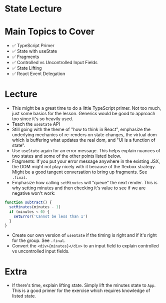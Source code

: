 # State Lecture

# Main Topics to Cover

- ✅ TypeScript Primer
- ✅ State with useState
- ✅ Fragments
- ✅ Controlled vs Uncontrolled Input Fields
- ✅ State Lifting
- ✅ React Event Delegation

# Lecture

- This might be a great time to do a little TypeScript primer. Not too much, just some basics for the lesson. Generics would be good to approach too since it's so heavily used.
- Teach the `useState` API
- Still going with the theme of "how to think in React", emphasize the underlying mechanics of re-renders on state changes, the virtual dom which is buffering what updates the real dom, and "UI is a function of state".
- Use `useState` again for an error message. This helps explain nuances of two states and some of the other points listed below.
- Fragments: If you put your error message anywhere in the existing JSX, the DOM might not play nicely with it because of the flexbox strategy. Might be a good tangent conversation to bring up fragments. See `.final`.
- Emphasize how calling `setMinutes` will "queue" the next render. This is why setting minutes and then checking it's value to see if we are negative won't work:

```js
function subtract() {
  setMinutes(minutes - 1)
  if (minutes < 0) {
    setError('Cannot be less than 1')
  }
}
```

- Create our own version of `useState` if the timing is right and if it's right for the group. See `.final`.
- Convert the `<div>{minutes}</div>` to an input field to explain controlled vs uncontrolled input fields.

# Extra

- If there's time, explain lifting state. Simply lift the minutes state to `App`. This is a good primer for the exercise which requires knowledge of listed state.
